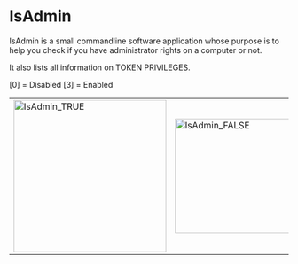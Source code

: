 # IsAdmin

IsAdmin is a small commandline software application whose purpose is to help you check if you have administrator rights on a computer or not.

It also lists all information on TOKEN PRIVILEGES.

[0] = Disabled
[3] = Enabled

<table>
  <tr>
    <td>
    <img width="275" alt="IsAdmin_TRUE" src="https://user-images.githubusercontent.com/13180229/166471950-a85440bb-b25b-4e32-afa2-2f5f84fd8dcd.PNG">
    </td>
    <td>
    <img width="207" alt="IsAdmin_FALSE" src="https://user-images.githubusercontent.com/13180229/166472546-ee701ef4-6069-4559-ad19-94c1f10c256e.PNG">
    </td>
  </tr>
</table>
